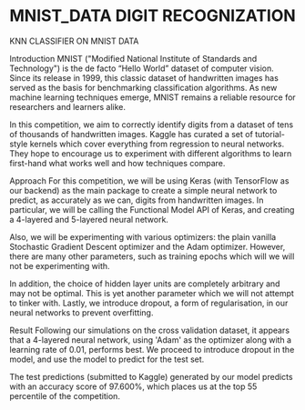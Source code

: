 # MNIST_DATA DIGIT RECOGNIZATION
KNN CLASSIFIER ON MNIST  DATA

Introduction
MNIST ("Modified National Institute of Standards and Technology") is the de facto “Hello World” dataset of computer vision. Since its release in 1999, this classic dataset of handwritten images has served as the basis for benchmarking classification algorithms. As new machine learning techniques emerge, MNIST remains a reliable resource for researchers and learners alike.

In this competition, we aim to correctly identify digits from a dataset of tens of thousands of handwritten images. Kaggle has curated a set of tutorial-style kernels which cover everything from regression to neural networks. They hope to encourage us to experiment with different algorithms to learn first-hand what works well and how techniques compare.

Approach
For this competition, we will be using Keras (with TensorFlow as our backend) as the main package to create a simple neural network to predict, as accurately as we can, digits from handwritten images. In particular, we will be calling the Functional Model API of Keras, and creating a 4-layered and 5-layered neural network.

Also, we will be experimenting with various optimizers: the plain vanilla Stochastic Gradient Descent optimizer and the Adam optimizer. However, there are many other parameters, such as training epochs which will we will not be experimenting with.

In addition, the choice of hidden layer units are completely arbitrary and may not be optimal. This is yet another parameter which we will not attempt to tinker with. Lastly, we introduce dropout, a form of regularisation, in our neural networks to prevent overfitting.

Result
Following our simulations on the cross validation dataset, it appears that a 4-layered neural network, using 'Adam' as the optimizer along with a learning rate of 0.01, performs best. We proceed to introduce dropout in the model, and use the model to predict for the test set.

The test predictions (submitted to Kaggle) generated by our model predicts with an accuracy score of 97.600%, which places us at the top 55 percentile of the competition.


